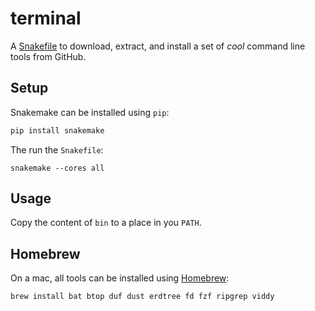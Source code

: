 terminal
========

A [Snakefile](https://snakemake.readthedocs.io/en/stable/) to download, extract, and install a set of *cool* command line tools from GitHub.


Setup
-----

Snakemake can be installed using `pip`:

```bash
pip install snakemake
```

The run the `Snakefile`:

```
snakemake --cores all
```


Usage
-----

Copy the content of `bin` to a place in you `PATH`.


Homebrew
--------

On a mac, all tools can be installed using [Homebrew](https://brew.sh):


```bash
brew install bat btop duf dust erdtree fd fzf ripgrep viddy
```
